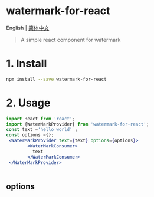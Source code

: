 # watermark-for-react

English | [简体中文](./README-zh_CN.md)

>  A simple react component for watermark


# 1. Install

```sh
npm install --save watermark-for-react
```

# 2. Usage

```jsx
import React from 'react';
import {WaterMarkProvider} from 'watermark-for-react';
const text ='hello world' ;
const options ={};
 <WaterMarkProvider text={text} options={options}>
        <WaterMarkConsumer>
          text
        </WaterMarkConsumer>
 </WaterMarkProvider>
 
```
## options
